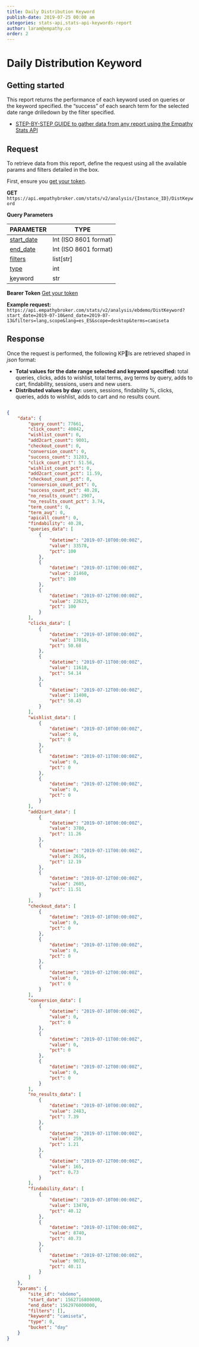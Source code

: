 ```yaml
---
title: Daily Distribution Keyword
publish-date: 2019-07-25 00:00 am
categories: stats-api,stats-api-keywords-report
author: laram@empathy.co
order: 2
---
```


# Daily Distribution Keyword

## Getting started
This report returns the performance of each keyword used on queries or the keyword specified. the “success” of each search term for the selected date range drilledown by the filter specified.

* [STEP-BY-STEP GUIDE to gather data from any report using the Empathy Stats API](/api-reference/stats-api/)

## Request
To retrieve data from this report, define the request using all the available params and filters detailed in the box. 

First, ensure you [get your token](/api-reference/stats-api/#stats-api-stepbystepguide).

**GET** `https://api.empathybroker.com/stats/v2/analysis/{Instance_ID}/DistKeyword`

**Query Parameters**

| PARAMETER                                                                                                   | TYPE                  |
| ----------------------------------------------------------------------------------------------------------- | --------------------- |
| [start_date](/api-reference/stats-api/stats-api-query-parameters-glossary/#tagging-input-parameters-glossary-common) | Int (ISO 8601 format) |
| [end_date](/api-reference/stats-api/stats-api-query-parameters-glossary/#tagging-input-parameters-glossary-common)   | Int (ISO 8601 format) |
| [filters](/api-reference/stats-api/stats-api-query-parameters-glossary/#tagging-input-parameters-glossary-filters)   | list\[str]            |
| [type](/api-reference/stats-api/stats-api-query-parameters-glossary/#stats-report-specific-params)                   | int                   |
| [k](/api-reference/stats-api/stats-api-query-parameters-glossary/#stats-report-specific-params)eyword                | str                   |

**Bearer Token** [Get your token](/api-reference/stats-api/#stats-api-stepbystepguide)

**Example request:** 
`https://api.empathybroker.com/stats/v2/analysis/ebdemo/DistKeyword?start_date=2019-07-10&end_date=2019-07-13&filters=lang,scope&lang=es_ES&scope=desktop&terms=camiseta`

## Response
Once the request is performed, the following KPIs are retrieved shaped in _json_ format:

* **Total values for the date range selected and keyword specified:** total queries, clicks, adds to wishlist, total terms, avg terms by query, adds to cart, findability, sessions, users and new users.
* **Distributed values by day:** users, sessions, findability %, clicks, queries, adds to wishlist, adds to cart and no results count.

```json

{
    "data": {
        "query_count": 77661,
        "click_count": 40042,
        "wishlist_count": 0,
        "add2cart_count": 9001,
        "checkout_count": 0,
        "conversion_count": 0,
        "success_count": 31283,
        "click_count_pct": 51.56,
        "wishlist_count_pct": 0,
        "add2cart_count_pct": 11.59,
        "checkout_count_pct": 0,
        "conversion_count_pct": 0,
        "success_count_pct": 40.28,
        "no_results_count": 2907,
        "no_results_count_pct": 3.74,
        "term_count": 0,
        "term_avg": 0,
        "apicall_count": 0,
        "findability": 40.28,
        "queries_data": [
            {
                "datetime": "2019-07-10T00:00:00Z",
                "value": 33578,
                "pct": 100
            },
            {
                "datetime": "2019-07-11T00:00:00Z",
                "value": 21460,
                "pct": 100
            },
            {
                "datetime": "2019-07-12T00:00:00Z",
                "value": 22623,
                "pct": 100
            }
        ],
        "clicks_data": [
            {
                "datetime": "2019-07-10T00:00:00Z",
                "value": 17016,
                "pct": 50.68
            },
            {
                "datetime": "2019-07-11T00:00:00Z",
                "value": 11618,
                "pct": 54.14
            },
            {
                "datetime": "2019-07-12T00:00:00Z",
                "value": 11408,
                "pct": 50.43
            }
        ],
        "wishlist_data": [
            {
                "datetime": "2019-07-10T00:00:00Z",
                "value": 0,
                "pct": 0
            },
            {
                "datetime": "2019-07-11T00:00:00Z",
                "value": 0,
                "pct": 0
            },
            {
                "datetime": "2019-07-12T00:00:00Z",
                "value": 0,
                "pct": 0
            }
        ],
        "add2cart_data": [
            {
                "datetime": "2019-07-10T00:00:00Z",
                "value": 3780,
                "pct": 11.26
            },
            {
                "datetime": "2019-07-11T00:00:00Z",
                "value": 2616,
                "pct": 12.19
            },
            {
                "datetime": "2019-07-12T00:00:00Z",
                "value": 2605,
                "pct": 11.51
            }
        ],
        "checkout_data": [
            {
                "datetime": "2019-07-10T00:00:00Z",
                "value": 0,
                "pct": 0
            },
            {
                "datetime": "2019-07-11T00:00:00Z",
                "value": 0,
                "pct": 0
            },
            {
                "datetime": "2019-07-12T00:00:00Z",
                "value": 0,
                "pct": 0
            }
        ],
        "conversion_data": [
            {
                "datetime": "2019-07-10T00:00:00Z",
                "value": 0,
                "pct": 0
            },
            {
                "datetime": "2019-07-11T00:00:00Z",
                "value": 0,
                "pct": 0
            },
            {
                "datetime": "2019-07-12T00:00:00Z",
                "value": 0,
                "pct": 0
            }
        ],
        "no_results_data": [
            {
                "datetime": "2019-07-10T00:00:00Z",
                "value": 2483,
                "pct": 7.39
            },
            {
                "datetime": "2019-07-11T00:00:00Z",
                "value": 259,
                "pct": 1.21
            },
            {
                "datetime": "2019-07-12T00:00:00Z",
                "value": 165,
                "pct": 0.73
            }
        ],
        "findability_data": [
            {
                "datetime": "2019-07-10T00:00:00Z",
                "value": 13470,
                "pct": 40.12
            },
            {
                "datetime": "2019-07-11T00:00:00Z",
                "value": 8740,
                "pct": 40.73
            },
            {
                "datetime": "2019-07-12T00:00:00Z",
                "value": 9073,
                "pct": 40.11
            }
        ]
    },
    "params": {
        "site_id": "ebdemo",
        "start_date": 1562716800000,
        "end_date": 1562976000000,
        "filters": [],
        "keyword": "camiseta",
        "type": 0,
        "bucket": "day"
    }
}


```

